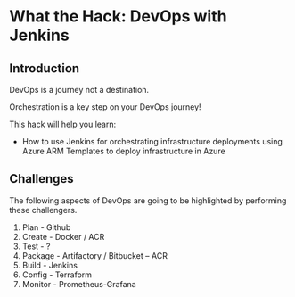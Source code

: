 # What the Hack: DevOps with Jenkins

## Introduction

DevOps is a journey not a destination. 

Orchestration is a key step on your DevOps journey!

This hack will help you learn:
- How to use Jenkins for orchestrating infrastructure deployments using Azure ARM Templates to deploy infrastructure in Azure

## Challenges

The following aspects of DevOps are going to be highlighted by performing these challengers.

1.	Plan		-	Github
2.	Create 		- 	Docker / ACR
3.	Test 		- 	?
4.	Package 	- 	Artifactory / Bitbucket – ACR
5.	Build 		-	Jenkins
6.	Config 		-	Terraform
7.	Monitor	    -	Prometheus-Grafana